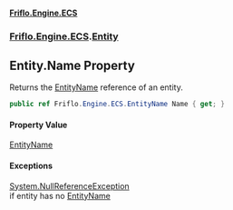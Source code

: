 #### [Friflo.Engine.ECS](index.md#'index')
### [Friflo.Engine.ECS](Friflo.Engine.ECS.md#'Friflo.Engine.ECS').[Entity](Entity.md#'Friflo.Engine.ECS.Entity')

## Entity.Name Property

Returns the [EntityName](EntityName.md#'Friflo.Engine.ECS.EntityName') reference of an entity.

```csharp
public ref Friflo.Engine.ECS.EntityName Name { get; }
```

#### Property Value
[EntityName](EntityName.md#'Friflo.Engine.ECS.EntityName')

#### Exceptions

[System.NullReferenceException](https://docs.microsoft.com/en-us/dotnet/api/System.NullReferenceException#'System.NullReferenceException')  
if entity has no [EntityName](EntityName.md#'Friflo.Engine.ECS.EntityName')